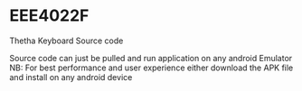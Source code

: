 # EEE4022F
Thetha Keyboard Source code

Source code can just be pulled and run application on any android Emulator
NB: For best performance and user experience either download the APK file and install on any android device

